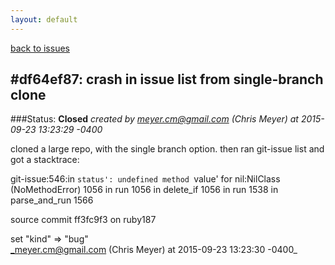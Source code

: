 ```yaml
---
layout: default
---
```

[back to issues](..)

## \#df64ef87: crash in issue list from single-branch clone

###Status: **Closed**
_created by meyer.cm@gmail.com (Chris Meyer) at 2015-09-23 13:23:29 -0400_

cloned a large repo, with the single branch option.  then ran git-issue list
and got a stacktrace:

git-issue:546:in `status': undefined method `value' for nil:NilClass (NoMethodError)
1056 in run
1056 in delete_if
1056 in run
1538 in parse_and_run
1566


source commit ff3fc9f3
on ruby187

set "kind" => "bug"  
_meyer.cm@gmail.com (Chris Meyer) at 2015-09-23 13:23:30 -0400_

